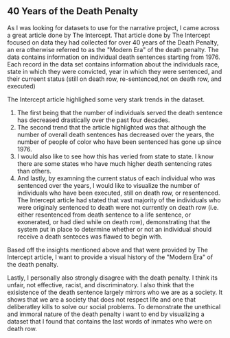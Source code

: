 ## 40 Years of the Death Penalty

As I was looking for datasets to use for the narrative project, I came across a great article done by The Intercept. That article done by The Intercept focused on data they had collected for over 40 years of the Death Penalty, an era otherwise referred to as the "Modern Era" of the death penalty. The data contains information on individual death sentences starting from 1976. Each record in the data set contains information about the individuals race, state in which they were convicted, year in which they were sentenced, and their curreent status (still on death row, re-sentenced,not on death row, and executed)

The Intercept article highlighed some very stark trends in the dataset. 
1.  The first being that the number of individuals served the death sentence has decreased drastically over the past four decades. 
2.  The second trend that the article highlighted was that although the number of overall death sentences has decreased over the years, the number of people of color who have been sentenced has gone up since 1976. 
3.  I would also like to see how this has veried from state to state. I know there are some states who have much higher death sentencing rates than others. 
4. And lastly, by examning the current status of each individual who was sentenced over the years, I would like to visualize the number of individuals who have been executed, still on death row, or resentenced. The Intercept article had stated that vast majority of the individuals who were originaly sentenced to death were not currently on death row (i.e. either resentenced from death sentence to a life sentence, or exonerated, or had died while on death row), demonstrating that the system put in place to determine whether or not an individual should receive a death senteces was flawed to begin with. 

Based off the insights mentioned above and that were provided by The Intercept article, I want to provide a visual history of the "Modern Era" of the death penalty. 

Lastly, I personally also strongly disagree with the death penalty. I think its unfair, not effective, racist, and discriminatory. I also think that the exisistence of the death sentence largely mirrors who we are as a society. It shows that we are a society that does not respect life and one that deliberatley kills to solve our social problems. To demonstrate the unethical and immoral nature of the death penalty i want to end by visualizing a dataset that I found that contains the last words of inmates who were on death row. 

